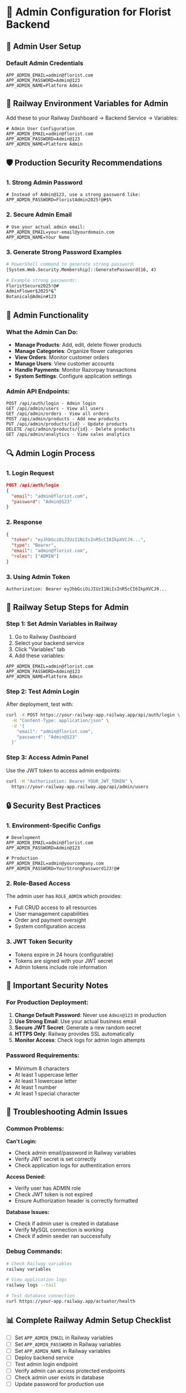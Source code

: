 # 👑 Admin Configuration for Florist Backend

## 🔐 Admin User Setup

### Default Admin Credentials
```env
APP_ADMIN_EMAIL=admin@florist.com
APP_ADMIN_PASSWORD=Admin@123
APP_ADMIN_NAME=Platform Admin
```

## 🚀 Railway Environment Variables for Admin

Add these to your Railway Dashboard → Backend Service → Variables:

```env
# Admin User Configuration
APP_ADMIN_EMAIL=admin@florist.com
APP_ADMIN_PASSWORD=Admin@123
APP_ADMIN_NAME=Platform Admin
```

## 🛡️ Production Security Recommendations

### 1. Strong Admin Password
```env
# Instead of Admin@123, use a strong password like:
APP_ADMIN_PASSWORD=FloristAdmin2025!@#$%
```

### 2. Secure Admin Email
```env
# Use your actual admin email:
APP_ADMIN_EMAIL=your-email@yourdomain.com
APP_ADMIN_NAME=Your Name
```

### 3. Generate Strong Password Examples
```bash
# PowerShell command to generate strong password:
[System.Web.Security.Membership]::GeneratePassword(16, 4)

# Example strong passwords:
FloristSecure2025!@#
AdminFlower$2025*&^
Botanical@Admin#123
```

## 🔧 Admin Functionality

### What the Admin Can Do:
- **Manage Products**: Add, edit, delete flower products
- **Manage Categories**: Organize flower categories
- **View Orders**: Monitor customer orders
- **Manage Users**: View customer accounts
- **Handle Payments**: Monitor Razorpay transactions
- **System Settings**: Configure application settings

### Admin API Endpoints:
```
POST /api/auth/login - Admin login
GET /api/admin/users - View all users
GET /api/admin/orders - View all orders
POST /api/admin/products - Add new products
PUT /api/admin/products/{id} - Update products
DELETE /api/admin/products/{id} - Delete products
GET /api/admin/analytics - View sales analytics
```

## 🔍 Admin Login Process

### 1. Login Request
```json
POST /api/auth/login
{
  "email": "admin@florist.com",
  "password": "Admin@123"
}
```

### 2. Response
```json
{
  "token": "eyJhbGciOiJIUzI1NiIsInR5cCI6IkpXVCJ9...",
  "type": "Bearer",
  "email": "admin@florist.com",
  "roles": ["ADMIN"]
}
```

### 3. Using Admin Token
```http
Authorization: Bearer eyJhbGciOiJIUzI1NiIsInR5cCI6IkpXVCJ9...
```

## 🎯 Railway Setup Steps for Admin

### Step 1: Set Admin Variables in Railway
1. Go to Railway Dashboard
2. Select your backend service
3. Click "Variables" tab
4. Add these variables:

```env
APP_ADMIN_EMAIL=admin@florist.com
APP_ADMIN_PASSWORD=Admin@123
APP_ADMIN_NAME=Platform Admin
```

### Step 2: Test Admin Login
After deployment, test with:
```bash
curl -X POST https://your-railway-app.railway.app/api/auth/login \
  -H "Content-Type: application/json" \
  -d '{
    "email": "admin@florist.com",
    "password": "Admin@123"
  }'
```

### Step 3: Access Admin Panel
Use the JWT token to access admin endpoints:
```bash
curl -H "Authorization: Bearer YOUR_JWT_TOKEN" \
  https://your-railway-app.railway.app/api/admin/users
```

## 🔒 Security Best Practices

### 1. Environment-Specific Configs
```env
# Development
APP_ADMIN_EMAIL=admin@florist.com
APP_ADMIN_PASSWORD=Admin@123

# Production
APP_ADMIN_EMAIL=admin@yourcompany.com
APP_ADMIN_PASSWORD=YourStrongPassword123!@#
```

### 2. Role-Based Access
The admin user has `ROLE_ADMIN` which provides:
- Full CRUD access to all resources
- User management capabilities
- Order and payment oversight
- System configuration access

### 3. JWT Token Security
- Tokens expire in 24 hours (configurable)
- Tokens are signed with your JWT secret
- Admin tokens include role information

## 🚨 Important Security Notes

### For Production Deployment:
1. **Change Default Password**: Never use `Admin@123` in production
2. **Use Strong Email**: Use your actual business email
3. **Secure JWT Secret**: Generate a new random secret
4. **HTTPS Only**: Railway provides SSL automatically
5. **Monitor Access**: Check logs for admin login attempts

### Password Requirements:
- Minimum 8 characters
- At least 1 uppercase letter
- At least 1 lowercase letter  
- At least 1 number
- At least 1 special character

## 🔧 Troubleshooting Admin Issues

### Common Problems:

**Can't Login:**
- Check admin email/password in Railway variables
- Verify JWT secret is set correctly
- Check application logs for authentication errors

**Access Denied:**
- Verify user has ADMIN role
- Check JWT token is not expired
- Ensure Authorization header is correctly formatted

**Database Issues:**
- Check if admin user is created in database
- Verify MySQL connection is working
- Check if admin seeder ran successfully

### Debug Commands:
```bash
# Check Railway variables
railway variables

# View application logs
railway logs --tail

# Test database connection
curl https://your-app.railway.app/actuator/health
```

## 📊 Complete Railway Admin Setup Checklist

- [ ] Set `APP_ADMIN_EMAIL` in Railway variables
- [ ] Set `APP_ADMIN_PASSWORD` in Railway variables  
- [ ] Set `APP_ADMIN_NAME` in Railway variables
- [ ] Deploy backend service
- [ ] Test admin login endpoint
- [ ] Verify admin can access protected endpoints
- [ ] Check admin user exists in database
- [ ] Update password for production use
